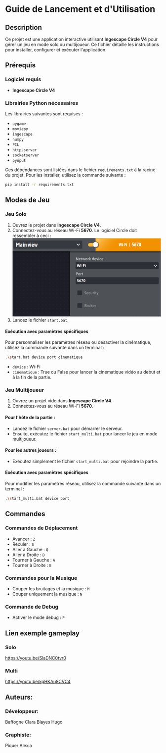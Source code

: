 # Guide de Lancement et d'Utilisation

## Description
Ce projet est une application interactive utilisant **Ingescape Circle V4** pour gérer un jeu en mode solo ou multijoueur. Ce fichier détaille les instructions pour installer, configurer et exécuter l'application.

## Prérequis
### Logiciel requis
- **Ingescape Circle V4**

### Librairies Python nécessaires
Les librairies suivantes sont requises :
- `pygame`
- `moviepy`
- `ingescape`
- `numpy`
- `PIL`
- `http.server`
- `socketserver`
- `pynput`

Ces dépendances sont listées dans le fichier `requirements.txt` à la racine du projet. Pour les installer, utilisez la commande suivante :
```bash
pip install -r requirements.txt
```

## Modes de Jeu

### Jeu Solo
1. Ouvrez le projet dans **Ingescape Circle V4**.
2. Connectez-vous au réseau Wi-Fi **5670**. Le logiciel Circle doit ressembler à ceci :
![Alt text](image/img_readme.png)
3. Lancez le fichier `start.bat`.

#### Exécution avec paramètres spécifiques
Pour personnaliser les paramètres réseau ou désactiver la cinématique, utilisez la commande suivante dans un terminal :
```bash
.\start.bat device port cinematique
```
- `device` : Wi-Fi
- `cinematique` : True ou False pour lancer la cinématique vidéo au debut et à la fin de la partie.

### Jeu Multijoueur
1. Ouvrez un projet vide dans **Ingescape Circle V4**.
2. Connectez-vous au réseau Wi-Fi **5670**.

#### Pour l’hôte de la partie :
- Lancez le fichier `server.bat` pour démarrer le serveur.
- Ensuite, exécutez le fichier `start_multi.bat` pour lancer le jeu en mode multijoueur.

#### Pour les autres joueurs :
- Exécutez simplement le fichier `start_multi.bat` pour rejoindre la partie.

#### Exécution avec paramètres spécifiques
Pour modifier les paramètres réseau, utilisez la commande suivante dans un terminal :
```bash
.\start_multi.bat device port
 ```

## Commandes

### Commandes de Déplacement
- Avancer : `Z`
- Reculer : `S`
- Aller à Gauche : `Q`
- Aller à Droite : `D`
- Tourner à Gauche : `A`
- Tourner à Droite : `E`

### Commandes pour la Musique
- Couper les bruitages et la musique : `M`
- Couper uniquement la musique : `N`

### Commande de Debug
- Activer le mode debug : `P`

## Lien exemple gameplay

### Solo
https://youtu.be/SlaDNC0tvr0

### Multi
https://youtu.be/kgHKAu8CVC4

## Auteurs:

### Développeur:
Baffogne Clara
Blayes Hugo

### Graphiste:
Piquer Alexia
